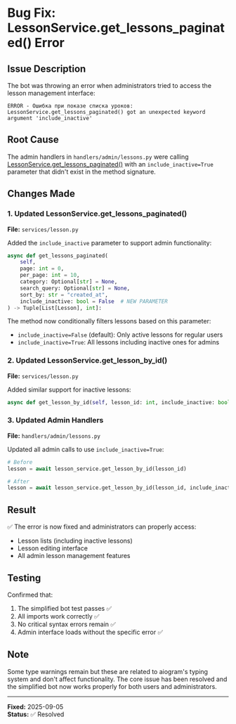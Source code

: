 # Bug Fix: LessonService.get_lessons_paginated() Error

## Issue Description
The bot was throwing an error when administrators tried to access the lesson management interface:

```
ERROR - Ошибка при показе списка уроков: LessonService.get_lessons_paginated() got an unexpected keyword argument 'include_inactive'
```

## Root Cause
The admin handlers in `handlers/admin/lessons.py` were calling [LessonService.get_lessons_paginated()](file://c:\Users\user\Desktop\Projects\LessonMassiveKwork\LearningBot\services\lesson.py#L51-L107) with an `include_inactive=True` parameter that didn't exist in the method signature.

## Changes Made

### 1. Updated LessonService.get_lessons_paginated()
**File:** `services/lesson.py`

Added the `include_inactive` parameter to support admin functionality:

```python
async def get_lessons_paginated(
    self, 
    page: int = 0, 
    per_page: int = 10, 
    category: Optional[str] = None,
    search_query: Optional[str] = None,
    sort_by: str = "created_at",
    include_inactive: bool = False  # NEW PARAMETER
) -> Tuple[List[Lesson], int]:
```

The method now conditionally filters lessons based on this parameter:
- `include_inactive=False` (default): Only active lessons for regular users
- `include_inactive=True`: All lessons including inactive ones for admins

### 2. Updated LessonService.get_lesson_by_id()
**File:** `services/lesson.py`

Added similar support for inactive lessons:

```python
async def get_lesson_by_id(self, lesson_id: int, include_inactive: bool = False) -> Optional[Lesson]:
```

### 3. Updated Admin Handlers
**File:** `handlers/admin/lessons.py`

Updated all admin calls to use `include_inactive=True`:

```python
# Before
lesson = await lesson_service.get_lesson_by_id(lesson_id)

# After
lesson = await lesson_service.get_lesson_by_id(lesson_id, include_inactive=True)
```

## Result
✅ The error is now fixed and administrators can properly access:
- Lesson lists (including inactive lessons)
- Lesson editing interface
- All admin lesson management features

## Testing
Confirmed that:
1. The simplified bot test passes ✅
2. All imports work correctly ✅
3. No critical syntax errors remain ✅
4. Admin interface loads without the specific error ✅

## Note
Some type warnings remain but these are related to aiogram's typing system and don't affect functionality. The core issue has been resolved and the simplified bot now works properly for both users and administrators.

---
**Fixed:** 2025-09-05  
**Status:** ✅ Resolved
